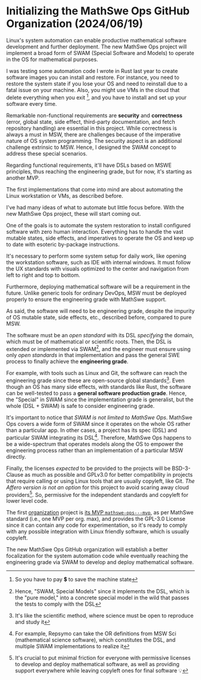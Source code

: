 <!-- Copyright (c) 2024 Tobias Briones. All rights reserved. -->
<!-- SPDX-License-Identifier: CC-BY-4.0 -->
<!-- This file is part of https://github.com/tobiasbriones/blog -->

# Initializing the MathSwe Ops GitHub Organization (2024/06/19)

Linux's system automation can enable productive mathematical software
development and further deployment. The new MathSwe Ops project will implement a
broad form of SWAM (Special Software and Models) to operate in the OS for
mathematical purposes.

I was testing some automation code I wrote in Rust last year to create software
images you can install and restore. For instance, you need to restore the system
state if you lose your OS and need to reinstall due to a fatal issue on your
machine. Also, you might use VMs in the cloud that delete everything when you
exit [^1], and you have to install and set up your software every time.

[^1]: So you have to pay 💲 to save the machine state

Remarkable non-functional requirements are **security** and
**correctness** (error, global state, side effect, third-party documentation,
and fetch repository handling) are essential in this project. While correctness
is always a must in MSW, there are challenges because of the imperative nature
of OS system programming. The security aspect is an additional challenge
extrinsic to MSW. Hence, I designed the SWAM concept to address these special
scenarios.

Regarding functional requirements, it'll have DSLs based on MSWE principles,
thus reaching the engineering grade, but for now, it's starting as another MVP.

The first implementations that come into mind are about automating the Linux
workstation or VMs, as described before.

I've had many ideas of what to automate but little focus before. With the new
MathSwe Ops project, these will start coming out.

One of the goals is to automate the system restoration to install configured
software with zero human interaction. Everything has to handle the vast mutable
states, side effects, and imperatives to operate the OS and keep up to date with
esoteric by-package instructions.

It's necessary to perform some system setup for daily work, like opening the
workstation software, such as IDE with internal windows. It must follow the UX
standards with visuals optimized to the center and navigation from left to right
and top to bottom.

Furthermore, deploying mathematical software will be a requirement in the
future. Unlike generic tools for ordinary DevOps, MSW must be deployed
properly to ensure the engineering grade with MathSwe support.

As said, the software will need to be engineering grade, despite the impurity
of OS mutable state, side effects, etc., described before, compared to pure MSW.

The software must be an *open standard* with its DSL *specifying*
the domain, which must be of mathematical or scientific roots. Then, the DSL is
extended or implemented via SWAM[^2], and the engineer must ensure using only
*open standards* in that implementation and pass the general SWE process to
finally achieve the **engineering grade**.

[^2]: Hence, "SWAM, Special Models" since it implements the DSL, which is the
    "pure model," into a concrete special model in the wild that passes the
    tests to comply with the DSL

For example, with tools such as Linux and Git, the software can reach the
engineering grade since these are open-source global standards[^3]. Even though
an OS has many side effects, with standards like Rust, the software can be
well-tested to pass a **general software production grade**. Hence, the
"Special" in SWAM since the implementation grade is generalist, but the whole
(DSL + SWAM) is safe to consider engineering grade.

[^3]: It's like the scientific method, where science must be open to reproduce
    and study it

It's important to notice that *SWAM is not limited to MathSwe Ops*. MathSwe Ops
covers a wide form of SWAM since it operates on the whole OS rather than a
particular app. In other cases, a project has its spec
(DSL) and particular SWAM integrating its DSL[^4]. Therefore, MathSwe Ops
happens to be a wide-spectrum that operates models along the OS to empower the
engineering process rather than an implementation of a particular MSW directly.

[^4]: For example, Repsymo can take the OR definitions from MSW Sci
    (mathematical science software), which constitutes the DSL, and multiple
    SWAM implementations to realize it

Finally, the licenses *expected* to be provided to the projects will be
BSD-3-Clause as much as possible and GPLv3.0 for better compatibility in
projects that require calling or using Linux tools that are usually copyleft,
like Git. *The Affero version is not an option* for this project to avoid
scaring away cloud providers[^5]. So, permissive for the independent standards
and copyleft for lower level code.

[^5]: It's crucial to put minimal friction for everyone with permissive
    licenses to develop and deploy mathematical software, as well as providing
    support everywhere while leaving copyleft ones for final software 💡

The first [organization](https://github.com/mathswe-ops) project
is [its MVP `mathswe-ops---mvp`](https://github.com/mathswe-ops/mathswe-ops---mvp),
as per MathSwe standard (i.e., one MVP per org. max), and provides the GPL-3.0
License since it can contain any code for experimentation, so it's ready to
comply with any possible integration with Linux friendly software, which is
usually copyleft.

The new MathSwe Ops GitHub organization will establish a better focalization for
the system automation code while eventually reaching the engineering grade via
SWAM to develop and deploy mathematical software.
